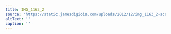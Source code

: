 ```yaml
---
title: IMG_1163_2
source: 'https://static.jamesdigioia.com/uploads/2012/12/img_1163_2-scaled.jpg'
altText: ''
caption: ''
---
```


